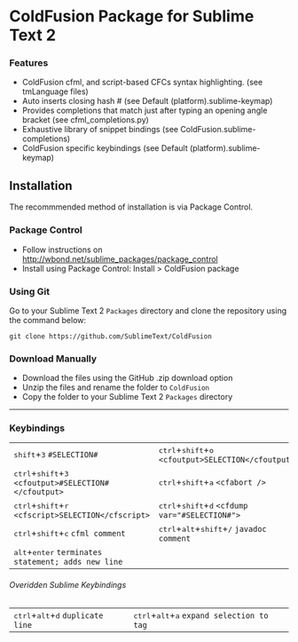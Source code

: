 # ColdFusion Package for Sublime Text 2

### Features

* ColdFusion cfml, and script-based CFCs syntax highlighting. (see tmLanguage files)
* Auto inserts closing hash # (see Default (platform).sublime-keymap)
* Provides completions that match just after typing an opening angle bracket (see cfml_completions.py)
* Exhaustive library of snippet bindings (see ColdFusion.sublime-completions)
* ColdFusion specific keybindings (see Default (platform).sublime-keymap)

## Installation

The recommmended method of installation is via Package Control.

### Package Control

* Follow instructions on http://wbond.net/sublime_packages/package_control
* Install using Package Control: Install > ColdFusion package

### Using Git

Go to your Sublime Text 2 `Packages` directory and clone the repository using the command below:

    git clone https://github.com/SublimeText/ColdFusion

### Download Manually

* Download the files using the GitHub .zip download option
* Unzip the files and rename the folder to `ColdFusion`
* Copy the folder to your Sublime Text 2 `Packages` directory

- - -

### Keybindings

<table>
    <tr>
        <td>
<kbd>shift</kbd>+<kbd>3</kbd> <code>#SELECTION#</code>
        </td>
        <td>
<kbd>ctrl</kbd>+<kbd>shift</kbd>+<kbd>o</kbd> <code>&lt;cfoutput&gt;SELECTION&lt;/cfoutput&gt;</code>
        </td>
    </tr>
    <tr>
        <td>
<kbd>ctrl</kbd>+<kbd>shift</kbd>+<kbd>3</kbd> <code>&lt;cfoutput&gt;#SELECTION#&lt;/cfoutput&gt;</code>
        </td>
        <td>
<kbd>ctrl</kbd>+<kbd>shift</kbd>+<kbd>a</kbd> <code>&lt;cfabort /&gt;</code>
        </td>
    </tr>
    <tr>
        <td>
<kbd>ctrl</kbd>+<kbd>shift</kbd>+<kbd>r</kbd> <code>&lt;cfscript&gt;SELECTION&lt;/cfscript&gt;</code>
        </td>
        <td>
<kbd>ctrl</kbd>+<kbd>shift</kbd>+<kbd>d</kbd> <code>&lt;cfdump var=&quot;#SELECTION#&quot;&gt;</code>
        </td>
    </tr>
    <tr>
        <td>
<kbd>ctrl</kbd>+<kbd>shift</kbd>+<kbd>c</kbd> <code>cfml comment</code>
        </td>
        <td>
<kbd>ctrl</kbd>+<kbd>alt</kbd>+<kbd>shift</kbd>+<kbd>/</kbd> <code>javadoc comment</code>
        </td>
    </tr>
    <tr>
        <td>
<kbd>alt</kbd>+<kbd>enter</kbd> <code>terminates statement; adds new line</code>
        </td>
        <td>
&nbsp;
        </td>
    </tr>
</table>

###### Overidden Sublime Keybindings

<table>
    <tr>
        <td>
<kbd>ctrl</kbd>+<kbd>alt</kbd>+<kbd>d</kbd> <code>duplicate line</code>
        </td>
        <td>
<kbd>ctrl</kbd>+<kbd>alt</kbd>+<kbd>a</kbd> <code>expand selection to tag</code>
        </td>
    </tr>
</table>
